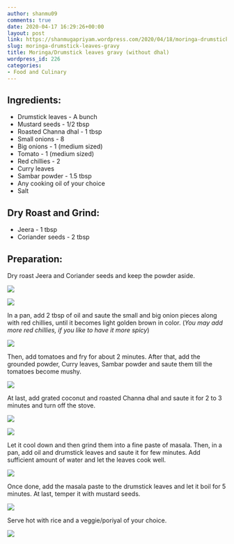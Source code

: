 ```yaml
---
author: shanmu09
comments: true
date: 2020-04-17 16:29:26+00:00
layout: post
link: https://shanmugapriyam.wordpress.com/2020/04/18/moringa-drumstick-leaves-gravy/
slug: moringa-drumstick-leaves-gravy
title: Moringa/Drumstick leaves gravy (without dhal)
wordpress_id: 226
categories:
- Food and Culinary
---
```

















## Ingredients:







  * Drumstick leaves - A bunch
  * Mustard seeds - 1/2 tbsp
  * Roasted Channa dhal - 1 tbsp
  * Small onions - 8
  * Big onions - 1 (medium sized)
  * Tomato - 1 (medium sized)
  * Red chillies - 2 
  * Curry leaves
  * Sambar powder - 1.5 tbsp
  * Any cooking oil of your choice
  * Salt






## Dry Roast and Grind:







  * Jeera - 1 tbsp
  * Coriander seeds - 2 tbsp






## Preparation:







Dry roast Jeera and Coriander seeds and keep the powder aside.







![](https://shanmugapriyam.files.wordpress.com/2020/04/00100lrportrait_00100_burst20200414164616213_cover.jpg?resize=2000%2C2000)

![](https://shanmugapriyam.files.wordpress.com/2020/04/00000img_00000_burst20200414165232109_cover-1.jpg?resize=2000%2C2000)







In a pan, add 2 tbsp of oil and saute the small and big onion pieces along with red chillies, until it becomes light golden brown in color. (_You may add more red chillies, if you like to have it more spicy_)





![](https://shanmugapriyam.files.wordpress.com/2020/04/00000img_00000_burst20200414164933034_cover.jpg?w=1024)





Then, add tomatoes and fry for about 2 minutes. After that, add the grounded powder, Curry leaves, Sambar powder and saute them till the tomatoes become mushy.





![](https://shanmugapriyam.files.wordpress.com/2020/04/00000portrait_00000_burst20200414165923875.jpg?w=1024)





At last, add grated coconut and roasted Channa dhal and saute it for 2 to 3 minutes and turn off the stove.







![](https://shanmugapriyam.files.wordpress.com/2020/04/00000img_00000_burst20200414170011458_cover.jpg?resize=2000%2C2000)

![](https://shanmugapriyam.files.wordpress.com/2020/04/00000img_00000_burst20200414170053810_cover-1.jpg?resize=2000%2C2000)







Let it cool down and then grind them into a fine paste of masala. Then, in  a pan, add oil and drumstick leaves and saute it for few minutes. Add sufficient amount of water and let the leaves cook well.





![](https://shanmugapriyam.files.wordpress.com/2020/04/00100lrportrait_00100_burst20200415073542618_cover.jpg?w=1024)





Once done, add the masala paste to the drumstick leaves and let it boil for 5 minutes. At last, temper it with mustard seeds. 





![](https://shanmugapriyam.files.wordpress.com/2020/04/circle-cropped-1.png?w=1024)





Serve hot with rice and a veggie/poriyal of your choice.





![](https://shanmugapriyam.files.wordpress.com/2020/04/circle-cropped.png?w=731)








